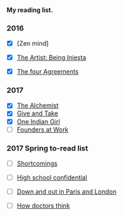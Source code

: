 #### My reading list.

### 2016 
- [x] [Zen mind]
- [x] [The Artist: Being Iniesta](https://www.amazon.ca/The-Artist/dp/147223233X)
- [x] [The four Agreements](https://www.amazon.ca/Four-Agreements-Practical-Personal-Freedom/dp/1878424319/ref=sr_1_1?s=books&ie=UTF8&qid=1489898707&sr=1-1&keywords=The+four+Agreements)


### 2017 
- [x] [The Alchemist](https://www.amazon.ca/Alchemist-Paulo-Coelho-ebook/dp/B00U6SFUSS/ref=sr_1_1?s=books&ie=UTF8&qid=1489898691&sr=1-1&keywords=the+alchemist) 
- [x] [Give and Take](https://www.amazon.ca/Give-Take-Helping-Others-Success/dp/0670026557/ref=sr_1_1?s=books&ie=UTF8&qid=1489898679&sr=1-1&keywords=give+and+take) 
- [x] [One Indian Girl](https://www.amazon.com/One-Indian-Girl-Chetan-Bhagat/dp/8129142147) 
- [ ] [Founders at Work](https://www.amazon.ca/Founders-Work-Stories-Startups-Early/dp/1430210788)

### 2017 Spring to-read list 
- [ ] [Shortcomings](https://www.amazon.com/Shortcomings-Adrian-Tomine/dp/1897299753/ref=sr_1_1?s=books&ie=UTF8&qid=1489899144&sr=1-1&keywords=Shortcomings)
- [ ] [High school confidential](https://www.amazon.com/High-School-Confidential-Secrets-Undercover/dp/074328366X/ref=sr_1_1?s=books&ie=UTF8&qid=1489899159&sr=1-1&keywords=High+school+confidential)
- [ ] [Down and out in Paris and London](https://www.amazon.com/Down-Paris-London-George-Orwell/dp/015626224X/ref=sr_1_1?s=books&ie=UTF8&qid=1489899179&sr=1-1&keywords=Down+and+out+in+Paris+and+London)
- [ ] [How doctors think](https://www.amazon.com/How-Doctors-Think-Jerome-Groopman/dp/0547053649/ref=sr_1_1?s=books&ie=UTF8&qid=1489899197&sr=1-1&keywords=how+doctors+think)

